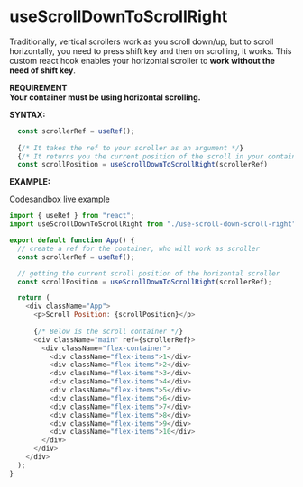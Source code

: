 # useScrollDownToScrollRight

Traditionally, vertical scrollers work as you scroll down/up, but to scroll horizontally, you need to press shift key and then on scrolling, it works.
This custom react hook enables your horizontal scroller to **work without the need of shift key**.

**REQUIREMENT**<br/>
**Your container must be using horizontal scrolling.**

**SYNTAX:**
```js
  const scrollerRef = useRef();
  
  {/* It takes the ref to your scroller as an argument */}
  {/* It returns you the current position of the scroll in your container */}
  const scrollPosition = useScrollDownToScrollRight(scrollerRef)
```

**EXAMPLE:**

[Codesandbox live example](https://codesandbox.io/s/usedowntoscrollleft-pu9ii?file=/src/App.js)

```js
import { useRef } from "react";
import useScrollDownToScrollRight from "./use-scroll-down-scroll-right";

export default function App() {
  // create a ref for the container, who will work as scroller
  const scrollerRef = useRef();

  // getting the current scroll position of the horizontal scroller
  const scrollPosition = useScrollDownToScrollRight(scrollerRef);

  return (
    <div className="App">
      <p>Scroll Position: {scrollPosition}</p>
      
      {/* Below is the scroll container */}
      <div className="main" ref={scrollerRef}>
        <div className="flex-container">
          <div className="flex-items">1</div>
          <div className="flex-items">2</div>
          <div className="flex-items">3</div>
          <div className="flex-items">4</div>
          <div className="flex-items">5</div>
          <div className="flex-items">6</div>
          <div className="flex-items">7</div>
          <div className="flex-items">8</div>
          <div className="flex-items">9</div>
          <div className="flex-items">10</div>
        </div>
      </div>
    </div>
  );
}
```
